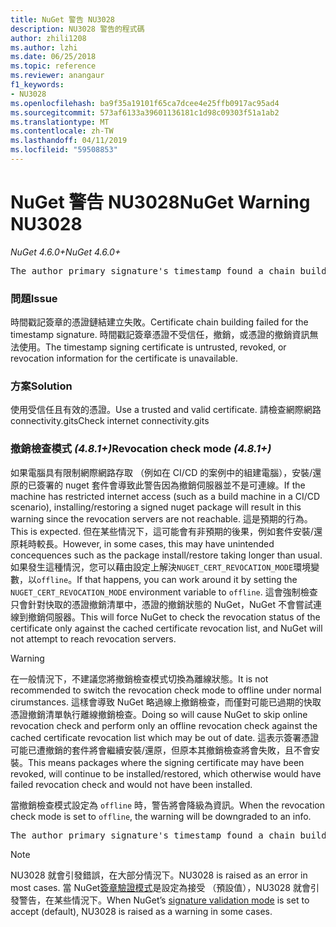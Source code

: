 ```yaml
---
title: NuGet 警告 NU3028
description: NU3028 警告的程式碼
author: zhili1208
ms.author: lzhi
ms.date: 06/25/2018
ms.topic: reference
ms.reviewer: anangaur
f1_keywords:
- NU3028
ms.openlocfilehash: ba9f35a19101f65ca7dcee4e25ffb0917ac95ad4
ms.sourcegitcommit: 573af6133a39601136181c1d98c09303f51a1ab2
ms.translationtype: MT
ms.contentlocale: zh-TW
ms.lasthandoff: 04/11/2019
ms.locfileid: "59508853"
---
```

# <a name="nuget-warning-nu3028"></a><span data-ttu-id="9c78f-103">NuGet 警告 NU3028</span><span class="sxs-lookup"><span data-stu-id="9c78f-103">NuGet Warning NU3028</span></span>

*<span data-ttu-id="9c78f-104">NuGet 4.6.0+</span><span class="sxs-lookup"><span data-stu-id="9c78f-104">NuGet 4.6.0+</span></span>*

<pre>The author primary signature's timestamp found a chain building issue: The revocation function was unable to check revocation because the revocation server could not be reached. For more information, visit https://aka.ms/certificateRevocationMode</pre>

### <a name="issue"></a><span data-ttu-id="9c78f-105">問題</span><span class="sxs-lookup"><span data-stu-id="9c78f-105">Issue</span></span>
<span data-ttu-id="9c78f-106">時間戳記簽章的憑證鏈結建立失敗。</span><span class="sxs-lookup"><span data-stu-id="9c78f-106">Certificate chain building failed for the timestamp signature.</span></span> <span data-ttu-id="9c78f-107">時間戳記簽章憑證不受信任，撤銷，或憑證的撤銷資訊無法使用。</span><span class="sxs-lookup"><span data-stu-id="9c78f-107">The timestamp signing certificate is untrusted, revoked, or revocation information for the certificate is unavailable.</span></span>

### <a name="solution"></a><span data-ttu-id="9c78f-108">方案</span><span class="sxs-lookup"><span data-stu-id="9c78f-108">Solution</span></span>
<span data-ttu-id="9c78f-109">使用受信任且有效的憑證。</span><span class="sxs-lookup"><span data-stu-id="9c78f-109">Use a trusted and valid certificate.</span></span> <span data-ttu-id="9c78f-110">請檢查網際網路 connectivity.gits</span><span class="sxs-lookup"><span data-stu-id="9c78f-110">Check internet connectivity.gits</span></span>

### <a name="revocation-check-mode-481"></a><span data-ttu-id="9c78f-111">撤銷檢查模式 *(4.8.1+)*</span><span class="sxs-lookup"><span data-stu-id="9c78f-111">Revocation check mode *(4.8.1+)*</span></span>
<span data-ttu-id="9c78f-112">如果電腦具有限制網際網路存取 （例如在 CI/CD 的案例中的組建電腦），安裝/還原的已簽署的 nuget 套件會導致此警告因為撤銷伺服器並不是可連線。</span><span class="sxs-lookup"><span data-stu-id="9c78f-112">If the machine has restricted internet access (such as a build machine in a CI/CD scenario), installing/restoring a signed nuget package will result in this warning since the revocation servers are not reachable.</span></span> <span data-ttu-id="9c78f-113">這是預期的行為。</span><span class="sxs-lookup"><span data-stu-id="9c78f-113">This is expected.</span></span>
<span data-ttu-id="9c78f-114">但在某些情況下，這可能會有非預期的後果，例如套件安裝/還原耗時較長。</span><span class="sxs-lookup"><span data-stu-id="9c78f-114">However, in some cases, this may have unintended concequences such as the package install/restore taking longer than usual.</span></span> <span data-ttu-id="9c78f-115">如果發生這種情況，您可以藉由設定上解決`NUGET_CERT_REVOCATION_MODE`環境變數，以`offline`。</span><span class="sxs-lookup"><span data-stu-id="9c78f-115">If that happens, you can work around it by setting the `NUGET_CERT_REVOCATION_MODE` environment variable to `offline`.</span></span> <span data-ttu-id="9c78f-116">這會強制檢查只會針對快取的憑證撤銷清單中，憑證的撤銷狀態的 NuGet，NuGet 不會嘗試連線到撤銷伺服器。</span><span class="sxs-lookup"><span data-stu-id="9c78f-116">This will force NuGet to check the revocation status of the certificate only against the cached certificate revocation list, and NuGet will not attempt to reach revocation servers.</span></span>

> [!Warning]
> <span data-ttu-id="9c78f-117">在一般情況下，不建議您將撤銷檢查模式切換為離線狀態。</span><span class="sxs-lookup"><span data-stu-id="9c78f-117">It is not recommended to switch the revocation check mode to offline under normal cirumstances.</span></span> <span data-ttu-id="9c78f-118">這樣會導致 NuGet 略過線上撤銷檢查，而僅對可能已過期的快取憑證撤銷清單執行離線撤銷檢查。</span><span class="sxs-lookup"><span data-stu-id="9c78f-118">Doing so will cause NuGet to skip online revocation check and perform only an offline revocation check against the cached certificate revocation list which may be out of date.</span></span> <span data-ttu-id="9c78f-119">這表示簽署憑證可能已遭撤銷的套件將會繼續安裝/還原，但原本其撤銷檢查將會失敗，且不會安裝。</span><span class="sxs-lookup"><span data-stu-id="9c78f-119">This means packages where the signing certificate may have been revoked, will continue to be installed/restored, which otherwise would have failed revocation check and would not have been installed.</span></span>

<span data-ttu-id="9c78f-120">當撤銷檢查模式設定為 `offline` 時，警告將會降級為資訊。</span><span class="sxs-lookup"><span data-stu-id="9c78f-120">When the revocation check mode is set to `offline`, the warning will be downgraded to an info.</span></span>

<pre>The author primary signature's timestamp found a chain building issue: The revocation function was unable to check revocation because the certificate is not available in the cached certificate revocation list and NUGET_CERT_REVOCATION_MODE environment variable has been set to offline. For more information, visit https://aka.ms/certificateRevocationMode.</pre>

> [!Note]
> <span data-ttu-id="9c78f-121">NU3028 就會引發錯誤，在大部分情況下。</span><span class="sxs-lookup"><span data-stu-id="9c78f-121">NU3028 is raised as an error in most cases.</span></span> <span data-ttu-id="9c78f-122">當 NuGet[簽章驗證模式](https://docs.microsoft.com/en-us/nuget/consume-packages/installing-signed-packages#configure-package-signature-requirements)是設定為接受 （預設值），NU3028 就會引發警告，在某些情況下。</span><span class="sxs-lookup"><span data-stu-id="9c78f-122">When NuGet’s [signature validation mode](https://docs.microsoft.com/en-us/nuget/consume-packages/installing-signed-packages#configure-package-signature-requirements) is set to accept (default), NU3028 is raised as a warning in some cases.</span></span>
